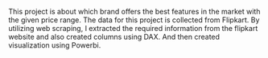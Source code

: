 This project is about which brand offers the best features in the market with the given price range. The data for this project is collected from Flipkart. By utilizing web scraping, I extracted the required information from the flipkart website and also created columns using DAX. And then created visualization using Powerbi.
